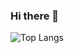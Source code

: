 ### Hi there 👋

![Top Langs](https://github-readme-stats.vercel.app/api/top-langs/?username=nasrullahid&layout=compact)
